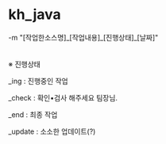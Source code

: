 # kh_java
-m "[작업한소스명]\_[작업내용]\_[진행상태]\_[날짜]"
<br/>
<br/>
<br/>
※ 진행상태

_ing    : 진행중인 작업

_check  : 확인•검사 해주세요 팀장님.

_end    : 최종 작업

_update : 소소한 업데이트(?)
